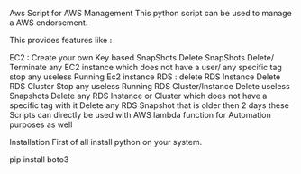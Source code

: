 Aws Script for AWS Management
This python script can be used to manage a AWS endorsement.

This provides features like :

EC2 :
Create your own Key based SnapShots
Delete SnapShots
Delete/ Terminate any EC2 instance which does not have a user/ any specific tag
stop any useless Running Ec2 instance
RDS :
delete RDS Instance
Delete RDS Cluster
Stop any useless Running RDS Cluster/Instance
Delete useless Snapshots
Delete any RDS Instance or Cluster which does not have a specific tag with it
Delete any RDS Snapshot that is older then 2 days
these Scripts can directly be used with AWS lambda function for Automation purposes as well

Installation
First of all install python on your system.

pip install boto3